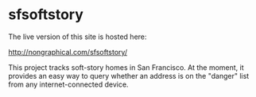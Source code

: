 sfsoftstory
===========

The live version of this site is hosted here:

http://nongraphical.com/sfsoftstory/

This project tracks soft-story homes in San Francisco. At the moment, it provides an easy way to query whether an address is on the "danger" list from any internet-connected device.

